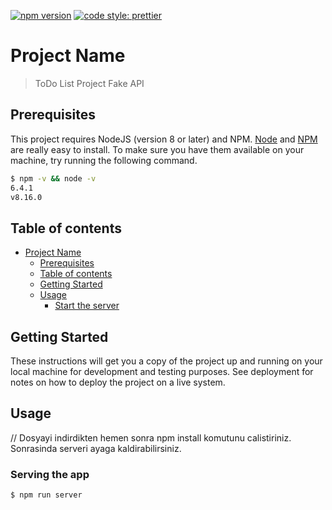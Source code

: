 [![npm version](https://badge.fury.io/js/angular2-expandable-list.svg)](https://badge.fury.io/js)
[![code style: prettier](https://img.shields.io/badge/code_style-prettier-ff69b4.svg?style=flat-square)](https://github.com/prettier/prettier)

# Project Name

> ToDo List Project Fake API

## Prerequisites

This project requires NodeJS (version 8 or later) and NPM.
[Node](http://nodejs.org/) and [NPM](https://npmjs.org/) are really easy to install.
To make sure you have them available on your machine,
try running the following command.

```sh
$ npm -v && node -v
6.4.1
v8.16.0
```

## Table of contents

- [Project Name](#project-name)
  - [Prerequisites](#prerequisites)
  - [Table of contents](#table-of-contents)
  - [Getting Started](#getting-started)
  - [Usage](#usage)
    - [Start the server](#serving-the-app)

## Getting Started

These instructions will get you a copy of the project up and running on your local machine for development and testing purposes. See deployment for notes on how to deploy the project on a live system.

## Usage

// Dosyayi indirdikten hemen sonra npm install komutunu calistiriniz. Sonrasinda serveri ayaga kaldirabilirsiniz.

### Serving the app

```sh
$ npm run server
```